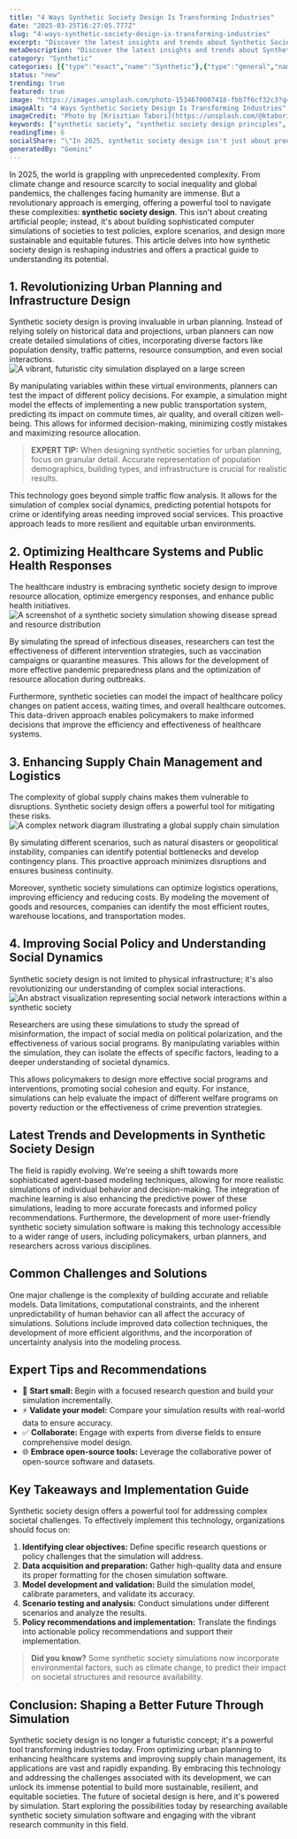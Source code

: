 ```yaml
---
title: "4 Ways Synthetic Society Design Is Transforming Industries"
date: "2025-03-25T16:27:05.777Z"
slug: "4-ways-synthetic-society-design-is-transforming-industries"
excerpt: "Discover the latest insights and trends about Synthetic Society Design. This comprehensive guide covers everything you need to know about Synthetic Society Design in 2025."
metaDescription: "Discover the latest insights and trends about Synthetic Society Design. This comprehensive guide covers everything you need to know about Synthetic Society..."
category: "Synthetic"
categories: [{"type":"exact","name":"Synthetic"},{"type":"general","name":"Social Sciences"},{"type":"medium","name":"Social Engineering"},{"type":"specific","name":"Simulation Modeling"},{"type":"niche","name":"Agent-Based Modeling"}]
status: "new"
trending: true
featured: true
image: "https://images.unsplash.com/photo-1534670007418-fbb7f6cf32c3?q=85&w=1200&fit=max&fm=webp&auto=compress"
imageAlt: "4 Ways Synthetic Society Design Is Transforming Industries"
imageCredit: "Photo by [Krisztian Tabori](https://unsplash.com/@ktabori) on Unsplash"
keywords: ["synthetic society", "synthetic society design principles", "designing synthetic societies", "artificial society simulation", "synthetic society simulation software", "benefits of synthetic society modeling", "synthetic society research papers", "buy synthetic society simulation", "synthetic society future implications", "how to build a synthetic society"]
readingTime: 6
socialShare: "\"In 2025, synthetic society design isn't just about predicting the future; it's about actively shaping it.  By simulating complex systems, we can design solutions to our most pressing global challenges.\""
generatedBy: "Gemini"
---
```




In 2025, the world is grappling with unprecedented complexity. From climate change and resource scarcity to social inequality and global pandemics, the challenges facing humanity are immense.  But a revolutionary approach is emerging, offering a powerful tool to navigate these complexities: **synthetic society design**. This isn't about creating artificial people; instead, it's about building sophisticated computer simulations of societies to test policies, explore scenarios, and design more sustainable and equitable futures. This article delves into how synthetic society design is reshaping industries and offers a practical guide to understanding its potential.

## 1. Revolutionizing Urban Planning and Infrastructure Design

Synthetic society design is proving invaluable in urban planning.  Instead of relying solely on historical data and projections, urban planners can now create detailed simulations of cities, incorporating diverse factors like population density, traffic patterns, resource consumption, and even social interactions. ![A vibrant, futuristic city simulation displayed on a large screen](https://images.unsplash.com/photo-1476357471311-43c0db9fb2b4?q=85&w=1200&fit=max&fm=webp&auto=compress)

By manipulating variables within these virtual environments, planners can test the impact of different policy decisions. For example, a simulation might model the effects of implementing a new public transportation system, predicting its impact on commute times, air quality, and overall citizen well-being. This allows for informed decision-making, minimizing costly mistakes and maximizing resource allocation.

> **EXPERT TIP:** When designing synthetic societies for urban planning, focus on granular detail.  Accurate representation of population demographics, building types, and infrastructure is crucial for realistic results.

This technology goes beyond simple traffic flow analysis.  It allows for the simulation of complex social dynamics, predicting potential hotspots for crime or identifying areas needing improved social services. This proactive approach leads to more resilient and equitable urban environments.

## 2. Optimizing Healthcare Systems and Public Health Responses

The healthcare industry is embracing synthetic society design to improve resource allocation, optimize emergency responses, and enhance public health initiatives.  ![A screenshot of a synthetic society simulation showing disease spread and resource distribution](https://images.unsplash.com/photo-1534670007418-fbb7f6cf32c3?q=85&w=1200&fit=max&fm=webp&auto=compress)

By simulating the spread of infectious diseases, researchers can test the effectiveness of different intervention strategies, such as vaccination campaigns or quarantine measures. This allows for the development of more effective pandemic preparedness plans and the optimization of resource allocation during outbreaks.

Furthermore, synthetic societies can model the impact of healthcare policy changes on patient access, waiting times, and overall healthcare outcomes.  This data-driven approach enables policymakers to make informed decisions that improve the efficiency and effectiveness of healthcare systems.

## 3. Enhancing Supply Chain Management and Logistics

The complexity of global supply chains makes them vulnerable to disruptions. Synthetic society design offers a powerful tool for mitigating these risks. ![A complex network diagram illustrating a global supply chain simulation](https://images.unsplash.com/photo-1507238691740-187a5b1d37b8?q=85&w=1200&fit=max&fm=webp&auto=compress)

By simulating different scenarios, such as natural disasters or geopolitical instability, companies can identify potential bottlenecks and develop contingency plans.  This proactive approach minimizes disruptions and ensures business continuity.

Moreover, synthetic society simulations can optimize logistics operations, improving efficiency and reducing costs.  By modeling the movement of goods and resources, companies can identify the most efficient routes, warehouse locations, and transportation modes.

## 4.  Improving Social Policy and Understanding Social Dynamics

Synthetic society design is not limited to physical infrastructure; it's also revolutionizing our understanding of complex social interactions.  ![An abstract visualization representing social network interactions within a synthetic society](https://images.unsplash.com/photo-1506097425191-7ad538b29cef?q=85&w=1200&fit=max&fm=webp&auto=compress)

Researchers are using these simulations to study the spread of misinformation, the impact of social media on political polarization, and the effectiveness of various social programs.  By manipulating variables within the simulation, they can isolate the effects of specific factors, leading to a deeper understanding of societal dynamics.

This allows policymakers to design more effective social programs and interventions, promoting social cohesion and equity.  For instance, simulations can help evaluate the impact of different welfare programs on poverty reduction or the effectiveness of crime prevention strategies.

## Latest Trends and Developments in Synthetic Society Design

The field is rapidly evolving.  We're seeing a shift towards more sophisticated agent-based modeling techniques, allowing for more realistic simulations of individual behavior and decision-making.  The integration of machine learning is also enhancing the predictive power of these simulations, leading to more accurate forecasts and informed policy recommendations.  Furthermore, the development of more user-friendly synthetic society simulation software is making this technology accessible to a wider range of users, including policymakers, urban planners, and researchers across various disciplines.

## Common Challenges and Solutions

One major challenge is the complexity of building accurate and reliable models.  Data limitations, computational constraints, and the inherent unpredictability of human behavior can all affect the accuracy of simulations.  Solutions include improved data collection techniques, the development of more efficient algorithms, and the incorporation of uncertainty analysis into the modeling process.

## Expert Tips and Recommendations

* 🔑 **Start small:** Begin with a focused research question and build your simulation incrementally.
* ⚡ **Validate your model:**  Compare your simulation results with real-world data to ensure accuracy.
* ✅ **Collaborate:**  Engage with experts from diverse fields to ensure comprehensive model design.
* 🌐 **Embrace open-source tools:**  Leverage the collaborative power of open-source software and datasets.

## Key Takeaways and Implementation Guide

Synthetic society design offers a powerful tool for addressing complex societal challenges.  To effectively implement this technology, organizations should focus on:

1. **Identifying clear objectives:** Define specific research questions or policy challenges that the simulation will address.
2. **Data acquisition and preparation:** Gather high-quality data and ensure its proper formatting for the chosen simulation software.
3. **Model development and validation:** Build the simulation model, calibrate parameters, and validate its accuracy.
4. **Scenario testing and analysis:** Conduct simulations under different scenarios and analyze the results.
5. **Policy recommendations and implementation:** Translate the findings into actionable policy recommendations and support their implementation.

> **Did you know?** Some synthetic society simulations now incorporate environmental factors, such as climate change, to predict their impact on societal structures and resource availability.

## Conclusion: Shaping a Better Future Through Simulation

Synthetic society design is no longer a futuristic concept; it's a powerful tool transforming industries today. From optimizing urban planning to enhancing healthcare systems and improving supply chain management, its applications are vast and rapidly expanding.  By embracing this technology and addressing the challenges associated with its development, we can unlock its immense potential to build more sustainable, resilient, and equitable societies.  The future of societal design is here, and it's powered by simulation.  Start exploring the possibilities today by researching available synthetic society simulation software and engaging with the vibrant research community in this field.

